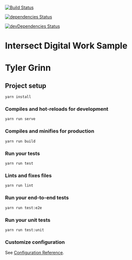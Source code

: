[![Build Status](https://travis-ci.org/tylergrinn/intersect-digital-work-sample.svg?branch=master)](https://travis-ci.org/tylergrinn/intersect-digital-work-sample)

[![dependencies Status](https://david-dm.org/tylergrinn/intersect-digital-work-sample/status.svg)](https://david-dm.org/tylergrinn/intersect-digital-work-sample)

[![devDependencies Status](https://david-dm.org/tylergrinn/intersect-digital-work-sample/dev-status.svg)](https://david-dm.org/tylergrinn/intersect-digital-work-sample?type=dev)

# Intersect Digital Work Sample

# Tyler Grinn

## Project setup
```
yarn install
```

### Compiles and hot-reloads for development
```
yarn run serve
```

### Compiles and minifies for production
```
yarn run build
```

### Run your tests
```
yarn run test
```

### Lints and fixes files
```
yarn run lint
```

### Run your end-to-end tests
```
yarn run test:e2e
```

### Run your unit tests
```
yarn run test:unit
```

### Customize configuration
See [Configuration Reference](https://cli.vuejs.org/config/).
